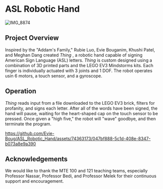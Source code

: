 # ASL Robotic Hand

![IMG_8874](https://github.com/Evie-Boug/ASL_Robotic_Hand/assets/74363173/397c46aa-dc2e-47d5-8d64-0d7e4045ecda)

## Project Overview

Inspired by the "Addam's Family," Rubie Luo, Evie Bouganim, Khushi Patel, and Meghan Dang created <em> Thing </em>, a robotic hand capable of signing American Sign Language (ASL) letters. <em> Thing </em> is custom designed using a combination of 3D printed parts and the LEGO EV3 Mindstorms kits. Each finger is individually actuated with 3 joints and 1 DOF. The robot operates usin 6 motors, a touch sensor, and a gyroscope. 

## Operation

<em> Thing </em> reads input from a file downloaded to the LEGO EV3 brick, filters for profanity, and signs each letter. After all of the words have been signed, the hand will pause, waiting for the heart-shaped cap on the touch sensor to be pressed. Once given a "high five," the robot will "wave" goodbye, and then terminate the program. 

https://github.com/Evie-Boug/ASL_Robotic_Hand/assets/74363173/047bf888-5c1d-408e-8347-b073a8e9a390

## Acknowledgements

We would like to thank the MTE 100 and 121 teaching teams, especially Professor Nassar, Professor Bedi, and Professor Melek for their continuous support and encouragement. 
